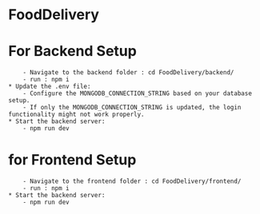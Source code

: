 # FoodDelivery


# For Backend Setup
        - Navigate to the backend folder : cd FoodDelivery/backend/
        - run : npm i
    * Update the .env file:
        - Configure the MONGODB_CONNECTION_STRING based on your database setup.
        - If only the MONGODB_CONNECTION_STRING is updated, the login functionality might not work properly.
    * Start the backend server:
        - npm run dev

# for Frontend Setup
        - Navigate to the frontend folder : cd FoodDelivery/frontend/
        - run : npm i
    * Start the backend server:
        - npm run dev

   
